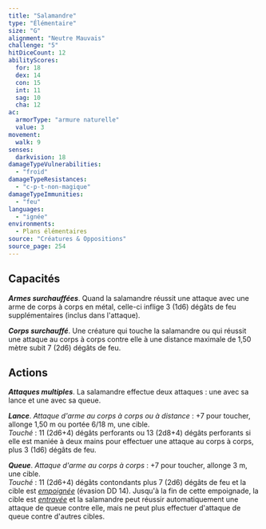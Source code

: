 ```yaml
---
title: "Salamandre"
type: "Élémentaire"
size: "G"
alignment: "Neutre Mauvais"
challenge: "5"
hitDiceCount: 12
abilityScores:
  for: 18
  dex: 14
  con: 15
  int: 11
  sag: 10
  cha: 12
ac: 
  armorType: "armure naturelle"
  value: 3
movement: 
  walk: 9
senses: 
  darkvision: 18
damageTypeVulnerabilities: 
  - "froid"
damageTypeResistances: 
  - "c-p-t-non-magique"
damageTypeImmunities: 
  - "feu"
languages: 
  - "ignée"
environments:
  - Plans élémentaires
source: "Créatures & Oppositions"
source_page: 254
---
```

## Capacités
_**Armes surchauffées**_. Quand la salamandre réussit une attaque avec une arme de corps à corps en métal, celle-ci inflige 3 (1d6) dégâts de feu supplémentaires (inclus dans l'attaque).

_**Corps surchauffé**_. Une créature qui touche la salamandre ou qui réussit une attaque au corps à corps contre elle à une distance maximale de 1,50 mètre subit 7 (2d6) dégâts de feu.

## Actions
_**Attaques multiples**_. La salamandre effectue deux attaques : une avec sa lance et une avec sa queue.

_**Lance**_. _Attaque d'arme au corps à corps ou à distance_ : +7 pour toucher, allonge 1,50 m ou portée 6/18 m, une cible.  
_Touché_ : 11 (2d6+4) dégâts perforants ou 13 (2d8+4) dégâts perforants si elle est maniée à deux mains pour effectuer une attaque au corps à corps, plus 3 (1d6) dégâts de feu.

_**Queue**_. _Attaque d'arme au corps à corps_ : +7 pour toucher, allonge 3 m, une cible.  
_Touché_ : 11 (2d6+4) dégâts contondants plus 7 (2d6) dégâts de feu et la cible est [_empoignée_](/gerer-la-sante-du-personnage/#empoigne) (évasion DD 14). Jusqu'à la fin de cette empoignade, la cible est [_entravée_](/gerer-la-sante-du-personnage/#entrave) et la salamandre peut réussir automatiquement une attaque de queue contre elle, mais ne peut plus effectuer d'attaque de queue contre d'autres cibles.
